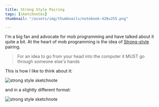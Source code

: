 ```yaml
---
title: Strong Style Pairing
tags: [sketchnotes]
thumbnail: "/assets/img/thumbnails/notebook-420x255.png"

---
```


I'm a big fan and advocate for mob programming and have talked about it
quite a bit. At the heart of mob programming is the idea of
<a href="https://llewellynfalco.blogspot.com/2014/06/llewellyns-strong-style-pairing.html" alt="link to Llewellyn Falcos post">Strong-style</a> pairing.

<blockquote>For an idea to go from your head into the computer 
it MUST go through someone else's hands</blockquote>

This is how I like to think about it:

<img src="/assets/img/posts/strong-style-pairing/strong-style-pairing.png" alt="strong style sketchnote"/>

and in a slightly different format:

<img src="/assets/img/posts/strong-style-pairing/strong-style-pairing-landscape-lofi.png" alt="strong style sketchnote"/>
